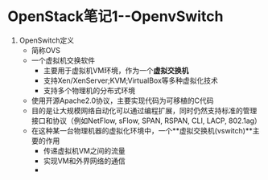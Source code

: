 # OpenStack笔记1--OpenvSwitch

1. OpenSwitch定义
   + 简称OVS
   + 一个虚拟机交换软件
     + 主要用于虚拟机VM环境，作为一个**虚拟交换机**
     + 支持Xen/XenServer;KVM;VirtualBox等多种虚拟化技术
     + 支持多个物理机的分布式环境
   + 使用开源Apache2.0协议，主要实现代码为可移植的C代码
   + 目的是让大规模网络自动化可以通过编程扩展，同时仍然支持标准的管理接口和协议（例如NetFlow, sFlow, SPAN, RSPAN, CLI, LACP, 802.1ag）
   + 在这种某一台物理机器的虚拟化环境中，一个**虚拟交换机(vswitch)**主要的作用
     + 传递虚拟机VM之间的流量
     + 实现VM和外界网络的通信
     + 